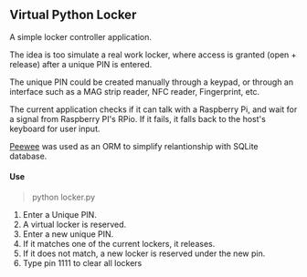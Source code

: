 ## Virtual Python Locker

A simple locker controller application.

The idea is too simulate a real work locker, where access is granted (open + release) after a unique PIN is entered.

The unique PIN could be created manually through a keypad, or through an interface such as
a MAG strip reader, NFC reader, Fingerprint, etc.

The current application checks if it can talk with a Raspberry Pi, and wait for a signal from Raspberry PI's RPio.
If it fails, it falls back to the host's keyboard for user input.


[Peewee](http://docs.peewee-orm.com/) was used as an ORM to simplify relantionship with SQLite database.


#### Use

> python locker.py

1. Enter a Unique PIN.
2. A virtual locker is reserved.
3. Enter a new unique PIN.
4. If it matches one of the current lockers, it releases.
5. If it does not match, a new locker is reserved under the new pin.
6. Type pin 1111 to clear all lockers
